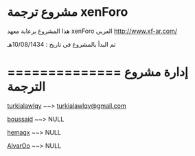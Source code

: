 مشروع ترجمة xenForo
==============

هذا المشروع برعاية معهد xenForo العربي
http://www.xf-ar.com/

تم البدأ بالمشروع في تاريخ : 10/08/1434هـ

==============
إدارة مشروع الترجمة
==============

<a href="https://github.com/turkialawlqy">turkialawlqy</a> ~~> turkialawlqy@gmail.com

<a href="https://github.com/boussaid">boussaid</a> ~~> NULL

<a href="https://github.com/hemagx">hemagx</a> ~~> NULL

<a href="https://github.com/AlvarOo">AlvarOo</a> ~~> NULL
